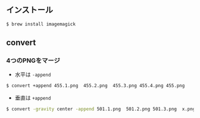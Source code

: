 ## インストール

~~~bash
$ brew install imagemagick
~~~

## convert

### 4つのPNGをマージ

- 水平は `-append`

~~~bash
$ convert +append 455.1.png  455.2.png  455.3.png 455.4.png 455.png
~~~

- 垂直は `+append`

~~~bash
$ convert -gravity center -append 501.1.png  501.2.png 501.3.png  x.png
 ~~~
